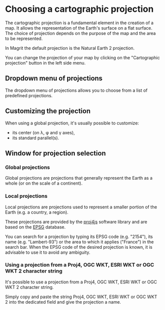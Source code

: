 # Choosing a cartographic projection

The cartographic projection is a fundamental element in the creation of a map.
It allows the representation of the Earth's surface on a flat surface.
The choice of projection depends on the purpose of the map and the area to be represented.

In Magrit the default projection is the Natural Earth 2 projection.

You  can change the projection of your map by clicking on the "Cartographic projection" button in the left side menu.

## Dropdown menu of projections

The dropdown menu of projections allows you to choose from a list of predefined projections.

<ZoomImg
    src="/projection-short-list.png"
    alt="Dropdown menu of projections"
    caption="Dropdown menu of projections"
/>

## Customizing the projection

When using a global projection, it's usually possible to customize:
- its center (on λ, φ and γ axes),
- its standard parallel(s).

<ZoomImg
    src="/projection-detailed-params.png"
    alt="Customizing the projection"
    caption="Customizing the projection"
/>

## Window for projection selection

### Global projections

Global projections are projections that generally represent the Earth as a whole (or on the scale of a continent).

<ZoomImg
    src="/projection-panel1.png"
    alt="Selection of a global projection"
    caption="Selection of a global projection"
/>

### Local projections

Local projections are projections used to represent a smaller portion of the Earth (e.g. a country, a region).

These projections are provided by the [proj4js](https://proj4js.org/) software library and are based on the [EPSG](https://epsg.org/) database.

You can search for a projection by typing its EPSG code (e.g. "2154"), its name (e.g. "Lambert-93") or the area to which it applies ("France") in the search bar.
When the EPSG code of the desired projection is known, it is advisable to use it to avoid any ambiguity.

<ZoomImg
    src="/projection-panel2.png"
    alt="Selection of a local projection"
    caption="Selection of a local projection"
/>

### Using a projection from a Proj4, OGC WKT, ESRI WKT or OGC WKT 2 character string

It's possible to use a projection from a Proj4, OGC WKT, ESRI WKT or OGC WKT 2 character string.

Simply copy and paste the string Proj4, OGC WKT, ESRI WKT or OGC WKT 2 into the dedicated field and give the projection a name.

<ZoomImg
    src="/projection-panel3.png"
    alt="Creation of a projection from a Proj4, OGC WKT, ESRI WKT or OGC WKT 2 character string"
    caption="Creation of a projection from a Proj4, OGC WKT, ESRI WKT or OGC WKT 2 character string"
/>
